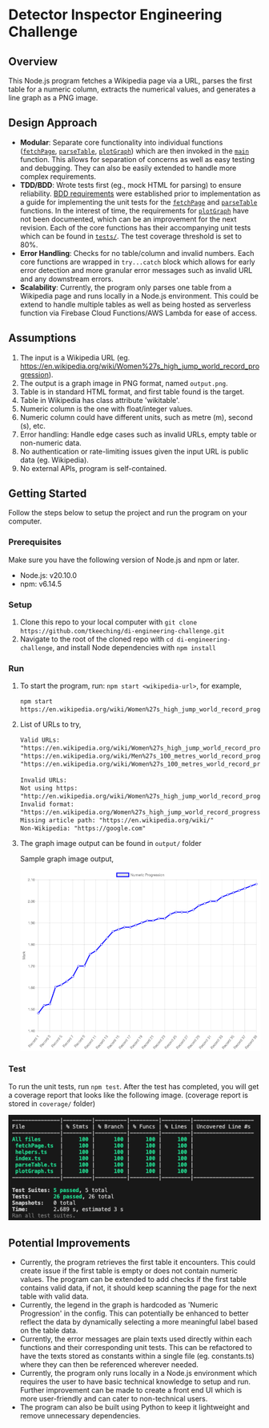 # Detector Inspector Engineering Challenge

## Overview

This Node.js program fetches a Wikipedia page via a URL, parses the
first table for a numeric column, extracts the numerical values, and generates a line graph
as a PNG image.

## Design Approach

-   **Modular**: Separate core functionality into individual functions ([`fetchPage`](./src/fetchPage.ts),
    [`parseTable`](./src/parseTable.ts), [`plotGraph`](./src/plotGraph.ts)) which are then invoked in the [`main`](./src/index.ts) function.
    This allows for separation of concerns as well as easy testing and debugging. They can also be easily extended to
    handle more complex requirements.
-   **TDD/BDD**: Wrote tests first (eg., mock HTML for parsing) to ensure reliability.
    [BDD requirements](./BDD.md) were established prior to implementation as a guide for implementing the
    unit tests for the [`fetchPage`](./src/fetchPage.ts) and [`parseTable`](./src/parseTable.ts) functions. In the interest of time,
    the requirements for [`plotGraph`](./src/plotGraph.ts) have not been documented, which can be an improvement
    for the next revision. Each of the core functions
    has their accompanying unit tests which can be found in [`tests/`](./tests). The test coverage threshold is set to 80%.
-   **Error Handling**: Checks for no table/column and invalid numbers. Each core functions are
    wrapped in `try...catch` block which allows for early error detection and more granular error messages such as invalid URL and any downstream errors.
-   **Scalability**: Currently, the program only parses one table from a Wikipedia page
    and runs locally in a Node.js environment. This could be extend to handle multiple tables as
    well as being hosted as serverless function via Firebase Cloud Functions/AWS Lambda for ease of access.

## Assumptions

1. The input is a Wikipedia URL
   (eg. https://en.wikipedia.org/wiki/Women%27s_high_jump_world_record_progression).
2. The output is a graph image in PNG format, named `output.png`.
3. Table is in standard HTML format, and first table found is the target.
4. Table in Wikipedia has class attribute 'wikitable'.
5. Numeric column is the one with float/integer values.
6. Numeric column could have different units, such as metre (m), second (s), etc.
7. Error handling: Handle edge cases such as invalid URLs, empty table or non-numeric data.
8. No authentication or rate-limiting issues given the input URL is public data
   (eg. Wikipedia).
9. No external APIs, program is self-contained.

## Getting Started

Follow the steps below to setup the project and run the program on your computer.

### Prerequisites

Make sure you have the following version of Node.js and npm or later.

-   Node.js: v20.10.0
-   npm: v6.14.5

### Setup

1. Clone this repo to your local computer with `git clone https://github.com/tkeeching/di-engineering-challenge.git`
2. Navigate to the root of the cloned repo with `cd di-engineering-challenge`, and install Node dependencies with `npm install`

### Run

1. To start the program, run: `npm start <wikipedia-url>`, for example,

    ```
    npm start https://en.wikipedia.org/wiki/Women%27s_high_jump_world_record_progression
    ```

2. List of URLs to try,

    ```
    Valid URLs:
    "https://en.wikipedia.org/wiki/Women%27s_high_jump_world_record_progression"
    "https://en.wikipedia.org/wiki/Men%27s_100_metres_world_record_progression"
    "https://en.wikipedia.org/wiki/Women%27s_100_metres_world_record_progression"

    Invalid URLs:
    Not using https: "http://en.wikipedia.org/wiki/Women%27s_high_jump_world_record_progression"
    Invalid format: "https://en.wikipedia.org/Women%27s_high_jump_world_record_progression"
    Missing article path: "https://en.wikipedia.org/wiki/"
    Non-Wikipedia: "https://google.com"
    ```

3. The graph image output can be found in `output/` folder

    Sample graph image output,

    ![sample output png](sample/output.png)

### Test

To run the unit tests, run `npm test`. After the test has completed, you will get a coverage report that looks like the following image. (coverage report is stored in `coverage/` folder)

![coverage](sample/coverage.png)

## Potential Improvements

-   Currently, the program retrieves the first table it encounters. This could create issue
    if the first table is empty or does not contain numeric values. The
    program can be extended to add checks if the first table contains valid data,
    if not, it should keep scanning the page for the next table with valid data.
-   Currently, the legend in the graph is hardcoded as 'Numeric Progression' in the
    config. This can potentially be enhanced to better reflect the data by dynamically
    selecting a more meaningful label based on the table data.
-   Currently, the error messages are plain texts used directly within each functions and
    their corresponding unit tests. This can be refactored to have the texts stored as
    constants within a single file (eg. constants.ts) where they can then be referenced
    wherever needed.
-   Currently, the program only runs locally in a Node.js environment which requires
    the user to have basic technical knowledge to setup and run. Further improvement
    can be made to create a front end UI which is more user-friendly and can cater to
    non-technical users.
-   The program can also be built using Python to keep it lightweight and remove
    unnecessary dependencies.
